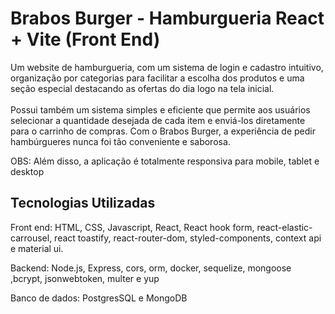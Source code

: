# Brabos Burger - Hamburgueria React + Vite (Front End)

<p>Um website de hamburgueria, com um sistema de login e cadastro intuitivo, organização por categorias para facilitar a escolha dos produtos e uma seção especial destacando as ofertas do dia logo na tela inicial. <br /><br /> Possui também um sistema simples e eficiente que permite aos usuários selecionar a quantidade desejada de cada item e enviá-los diretamente para o carrinho de compras. Com o Brabos Burger, a experiência de pedir hambúrgueres nunca foi tão conveniente e saborosa.</p>

<p>OBS: Além disso, a aplicação é totalmente responsiva para mobile, tablet e desktop</p>

<h2>Tecnologias Utilizadas</h2>
<p>Front end: HTML, CSS, Javascript, React, React hook form, react-elastic-carrousel, react toastify, react-router-dom, styled-components, context api e material ui.</p>

<p>Backend: Node.js, Express, cors, orm, docker, sequelize, mongoose ,bcrypt, jsonwebtoken, multer e yup</p>

<p>Banco de dados: PostgresSQL e MongoDB</p>
